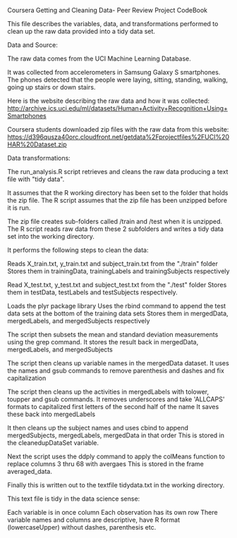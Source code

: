 Coursera Getting and Cleaning Data- Peer Review Project CodeBook

This file describes the variables, data, and transformations performed to clean up the raw data provided into a tidy data set.

Data and Source:

The raw data comes from the UCI Machine Learning Database.

It was collected from accelerometers in Samsung Galaxy S smartphones.
The phones detected that the people were laying, sitting, standing, walking, going up stairs or down stairs.

Here is the website describing the raw data and how it was collected:
http://archive.ics.uci.edu/ml/datasets/Human+Activity+Recognition+Using+Smartphones

Coursera students downloaded zip files with the raw data from this website:
https://d396qusza40orc.cloudfront.net/getdata%2Fprojectfiles%2FUCI%20HAR%20Dataset.zip


Data transformations:

The run_analysis.R script retrieves and cleans the raw data producing a text file with "tidy data".

It assumes that the R working directory has been set to the folder that holds the zip file.
The R script assumes that the zip file has been unzipped before it is run.

The zip file creates sub-folders called /train and /test when it is unzipped.
The R script reads raw data from these 2 subfolders and writes a tidy data set into the working directory.

It performs the following steps to clean the data:

Reads X_train.txt, y_train.txt and subject_train.txt from the "./train" folder
Stores them in trainingData, trainingLabels and trainingSubjects respectively

Read X_test.txt, y_test.txt and subject_test.txt from the "./test" folder
Stores them in testData, testLabels and testSubjects respectively.

Loads the plyr package library
Uses the rbind command to append the test data sets at the bottom of the training data sets
Stores them in mergedData, mergedLabels, and mergedSubjects respectively

The script then subsets the mean and standard deviation measurements using the grep command.
It stores the result back in mergedData, mergedLabels, and mergedSubjects

The script then cleans up variable names in the mergedData dataset.
It uses the names and gsub commands to remove parenthesis and dashes and fix capitalization

The script then cleans up the activities in mergedLabels with tolower, toupper and gsub commands.
It removes underscores and take 'ALLCAPS' formats to capitalized first letters of the second half of the name
It saves these back into mergedLabels

It then cleans up the subject names and uses cbind to append mergedSubjects, mergedLabels, mergedData in that order
This is stored in the cleanedupDataSet variable.

Next the script uses the ddply command to apply the colMeans function to replace columns 3 thru 68 with avergaes
This is stored in the frame averaged_data.

Finally this is written out to the textfile tidydata.txt in the working directory.

This text file is tidy in the data science sense:

Each variable is in once column
Each observation has its own row
There variable names and columns are descriptive, have R format (lowercaseUpper) without dashes, parenthesis etc.